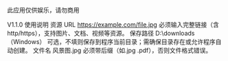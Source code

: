 此应用仅供娱乐，请勿商用

V1.1.0
使用说明
资源 URL	https://example.com/file.jpg	必须输入完整链接（含http/https），支持图片、文档、视频等资源。
保存路径	D:\downloads（Windows）	可选，不填则保存到程序当前目录；需确保目录存在或允许程序自动创建。
文件名	风景图.jpg	必须带后缀（如.jpg .pdf），否则文件格式错误。
